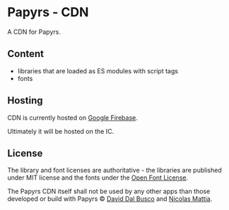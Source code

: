 # Papyrs - CDN

A CDN for Papyrs.

## Content

- libraries that are loaded as ES modules with script tags
- fonts

## Hosting

CDN is currently hosted on [Google Firebase](https://firebase.google.com).

Ultimately it will be hosted on the IC.

## License

The library and font licenses are authoritative - the libraries are published under MIT license and the fonts under the [Open Font License](https://scripts.sil.org/cms/scripts/page.php?site_id=nrsi&id=OFL).

The Papyrs CDN itself shall not be used by any other apps than those developed or build with Papyrs © [David Dal Busco](mailto:david.dalbusco@outlook.com) and [Nicolas Mattia](mailto:nicolas@nmattia.com).

[deckdeckgo]: https://deckdeckgo.com
